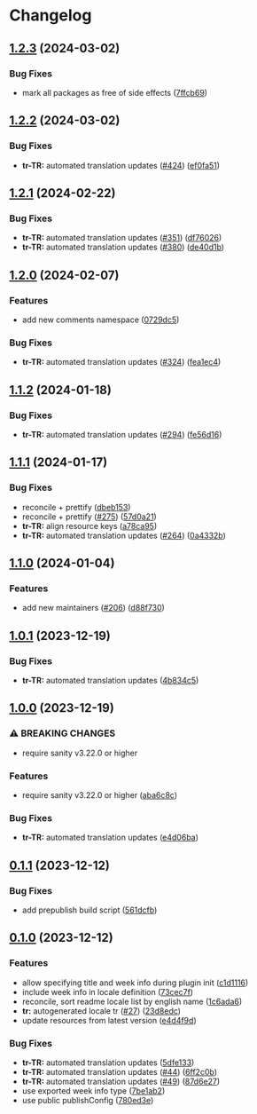 # Changelog

## [1.2.3](https://github.com/sanity-io/locales/compare/locale-tr-tr-v1.2.2...locale-tr-tr-v1.2.3) (2024-03-02)


### Bug Fixes

* mark all packages as free of side effects ([7ffcb69](https://github.com/sanity-io/locales/commit/7ffcb6939ba729c3c6c528d81e14a833b9096f50))

## [1.2.2](https://github.com/sanity-io/locales/compare/locale-tr-tr-v1.2.1...locale-tr-tr-v1.2.2) (2024-03-02)


### Bug Fixes

* **tr-TR:** automated translation updates ([#424](https://github.com/sanity-io/locales/issues/424)) ([ef0fa51](https://github.com/sanity-io/locales/commit/ef0fa51027a93c8539c77e00c325766a05b8c4ef))

## [1.2.1](https://github.com/sanity-io/locales/compare/locale-tr-tr-v1.2.0...locale-tr-tr-v1.2.1) (2024-02-22)


### Bug Fixes

* **tr-TR:** automated translation updates ([#351](https://github.com/sanity-io/locales/issues/351)) ([df76026](https://github.com/sanity-io/locales/commit/df76026914412412b1bb372aa8f575e66e7f44e9))
* **tr-TR:** automated translation updates ([#380](https://github.com/sanity-io/locales/issues/380)) ([de40d1b](https://github.com/sanity-io/locales/commit/de40d1b18bb7811fdd039e13f995484c4e7aca52))

## [1.2.0](https://github.com/sanity-io/locales/compare/locale-tr-tr-v1.1.2...locale-tr-tr-v1.2.0) (2024-02-07)


### Features

* add new comments namespace ([0729dc5](https://github.com/sanity-io/locales/commit/0729dc52cd29ac2611250663a32a7f1a5a039500))


### Bug Fixes

* **tr-TR:** automated translation updates ([#324](https://github.com/sanity-io/locales/issues/324)) ([fea1ec4](https://github.com/sanity-io/locales/commit/fea1ec45a936df898aba9c8a31f3d3c76fabee36))

## [1.1.2](https://github.com/sanity-io/locales/compare/locale-tr-tr-v1.1.1...locale-tr-tr-v1.1.2) (2024-01-18)


### Bug Fixes

* **tr-TR:** automated translation updates ([#294](https://github.com/sanity-io/locales/issues/294)) ([fe56d16](https://github.com/sanity-io/locales/commit/fe56d16bced762cd95c038089264e1d46edc27c5))

## [1.1.1](https://github.com/sanity-io/locales/compare/locale-tr-tr-v1.1.0...locale-tr-tr-v1.1.1) (2024-01-17)


### Bug Fixes

* reconcile + prettify ([dbeb153](https://github.com/sanity-io/locales/commit/dbeb153fc3f80207e357a888431d2fd739617821))
* reconcile + prettify ([#275](https://github.com/sanity-io/locales/issues/275)) ([57d0a21](https://github.com/sanity-io/locales/commit/57d0a21e05f631d47d74a2c029c9dcc3993bc7b0))
* **tr-TR:** align resource keys ([a78ca95](https://github.com/sanity-io/locales/commit/a78ca9543431e7811c98cec84aaefab71a5be895))
* **tr-TR:** automated translation updates ([#264](https://github.com/sanity-io/locales/issues/264)) ([0a4332b](https://github.com/sanity-io/locales/commit/0a4332bc1ec1e77b6d0dbf67948912ca19d8c36a))

## [1.1.0](https://github.com/sanity-io/locales/compare/locale-tr-tr-v1.0.1...locale-tr-tr-v1.1.0) (2024-01-04)


### Features

* add new maintainers ([#206](https://github.com/sanity-io/locales/issues/206)) ([d88f730](https://github.com/sanity-io/locales/commit/d88f730245daf267354ceb85ffbc2ff3497962b7))

## [1.0.1](https://github.com/sanity-io/locales/compare/locale-tr-tr-v1.0.0...locale-tr-tr-v1.0.1) (2023-12-19)


### Bug Fixes

* **tr-TR:** automated translation updates ([4b834c5](https://github.com/sanity-io/locales/commit/4b834c5e929b0f2fe7a0495b638a50b0be24cc20))

## [1.0.0](https://github.com/sanity-io/locales/compare/locale-tr-tr-v0.1.1...locale-tr-tr-v1.0.0) (2023-12-19)


### ⚠ BREAKING CHANGES

* require sanity v3.22.0 or higher

### Features

* require sanity v3.22.0 or higher ([aba6c8c](https://github.com/sanity-io/locales/commit/aba6c8c3fd4f6e11b193b96a3821420f72ccc47d))


### Bug Fixes

* **tr-TR:** automated translation updates ([e4d06ba](https://github.com/sanity-io/locales/commit/e4d06baf5dee91a83474fad3cc7ddb777babc1e4))

## [0.1.1](https://github.com/sanity-io/locales/compare/locale-tr-tr-v0.1.0...locale-tr-tr-v0.1.1) (2023-12-12)


### Bug Fixes

* add prepublish build script ([561dcfb](https://github.com/sanity-io/locales/commit/561dcfb24ab12f98fcc590b0dbc2cf297ea60485))

## [0.1.0](https://github.com/sanity-io/locales/compare/locale-tr-tr-v0.0.1...locale-tr-tr-v0.1.0) (2023-12-12)


### Features

* allow specifying title and week info during plugin init ([c1d1116](https://github.com/sanity-io/locales/commit/c1d1116bab0c99c6506a9744e33d6cf282bf1c1b))
* include week info in locale definition ([73cec7f](https://github.com/sanity-io/locales/commit/73cec7fb69ac92a565282aac0d08f13b634372fb))
* reconcile, sort readme locale list by english name ([1c6ada6](https://github.com/sanity-io/locales/commit/1c6ada624e83307f820d6c4ce1e7560eaf94b151))
* **tr:** autogenerated locale tr ([#27](https://github.com/sanity-io/locales/issues/27)) ([23d8edc](https://github.com/sanity-io/locales/commit/23d8edc8a94d3b0658a2fe32e2e707331ebfb26f))
* update resources from latest version ([e4d4f9d](https://github.com/sanity-io/locales/commit/e4d4f9daf8c2566f3ee7c9b002ac6d0051a2734c))


### Bug Fixes

* **tr-TR:** automated translation updates ([5dfe133](https://github.com/sanity-io/locales/commit/5dfe1337ca89a04d7ed06e53927c3956d64d1de5))
* **tr-TR:** automated translation updates ([#44](https://github.com/sanity-io/locales/issues/44)) ([6ff2c0b](https://github.com/sanity-io/locales/commit/6ff2c0bd83fef1ae61f767e7f1b53bc69bb60bdb))
* **tr-TR:** automated translation updates ([#49](https://github.com/sanity-io/locales/issues/49)) ([87d6e27](https://github.com/sanity-io/locales/commit/87d6e2738728e867197c247f9469ebc4ddc4a07b))
* use exported week info type ([7be1ab2](https://github.com/sanity-io/locales/commit/7be1ab27939e1836e000155c576362fb5f54bd3e))
* use public publishConfig ([780ed3e](https://github.com/sanity-io/locales/commit/780ed3e6d35198fedebd769e71bf1dcc09fc6528))
